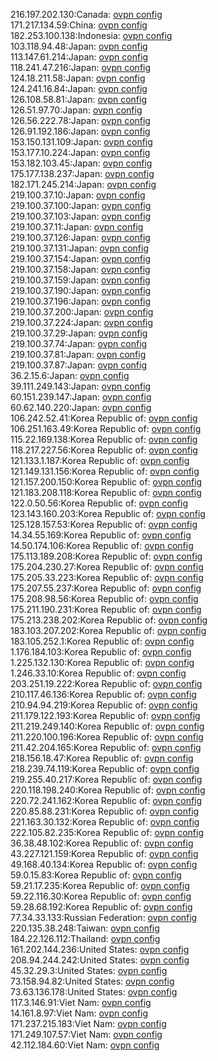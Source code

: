 216.197.202.130:Canada: [ovpn config](vpn/216_197_202_130.ovpn)  
171.217.134.59:China: [ovpn config](vpn/171_217_134_59.ovpn)  
182.253.100.138:Indonesia: [ovpn config](vpn/182_253_100_138.ovpn)  
103.118.94.48:Japan: [ovpn config](vpn/103_118_94_48.ovpn)  
113.147.61.214:Japan: [ovpn config](vpn/113_147_61_214.ovpn)  
118.241.47.216:Japan: [ovpn config](vpn/118_241_47_216.ovpn)  
124.18.211.58:Japan: [ovpn config](vpn/124_18_211_58.ovpn)  
124.241.16.84:Japan: [ovpn config](vpn/124_241_16_84.ovpn)  
126.108.58.81:Japan: [ovpn config](vpn/126_108_58_81.ovpn)  
126.51.97.70:Japan: [ovpn config](vpn/126_51_97_70.ovpn)  
126.56.222.78:Japan: [ovpn config](vpn/126_56_222_78.ovpn)  
126.91.192.186:Japan: [ovpn config](vpn/126_91_192_186.ovpn)  
153.150.131.109:Japan: [ovpn config](vpn/153_150_131_109.ovpn)  
153.177.10.224:Japan: [ovpn config](vpn/153_177_10_224.ovpn)  
153.182.103.45:Japan: [ovpn config](vpn/153_182_103_45.ovpn)  
175.177.138.237:Japan: [ovpn config](vpn/175_177_138_237.ovpn)  
182.171.245.214:Japan: [ovpn config](vpn/182_171_245_214.ovpn)  
219.100.37.10:Japan: [ovpn config](vpn/219_100_37_10.ovpn)  
219.100.37.100:Japan: [ovpn config](vpn/219_100_37_100.ovpn)  
219.100.37.103:Japan: [ovpn config](vpn/219_100_37_103.ovpn)  
219.100.37.11:Japan: [ovpn config](vpn/219_100_37_11.ovpn)  
219.100.37.126:Japan: [ovpn config](vpn/219_100_37_126.ovpn)  
219.100.37.131:Japan: [ovpn config](vpn/219_100_37_131.ovpn)  
219.100.37.154:Japan: [ovpn config](vpn/219_100_37_154.ovpn)  
219.100.37.158:Japan: [ovpn config](vpn/219_100_37_158.ovpn)  
219.100.37.159:Japan: [ovpn config](vpn/219_100_37_159.ovpn)  
219.100.37.190:Japan: [ovpn config](vpn/219_100_37_190.ovpn)  
219.100.37.196:Japan: [ovpn config](vpn/219_100_37_196.ovpn)  
219.100.37.200:Japan: [ovpn config](vpn/219_100_37_200.ovpn)  
219.100.37.224:Japan: [ovpn config](vpn/219_100_37_224.ovpn)  
219.100.37.29:Japan: [ovpn config](vpn/219_100_37_29.ovpn)  
219.100.37.74:Japan: [ovpn config](vpn/219_100_37_74.ovpn)  
219.100.37.81:Japan: [ovpn config](vpn/219_100_37_81.ovpn)  
219.100.37.87:Japan: [ovpn config](vpn/219_100_37_87.ovpn)  
36.2.15.6:Japan: [ovpn config](vpn/36_2_15_6.ovpn)  
39.111.249.143:Japan: [ovpn config](vpn/39_111_249_143.ovpn)  
60.151.239.147:Japan: [ovpn config](vpn/60_151_239_147.ovpn)  
60.62.140.220:Japan: [ovpn config](vpn/60_62_140_220.ovpn)  
106.242.52.41:Korea Republic of: [ovpn config](vpn/106_242_52_41.ovpn)  
106.251.163.49:Korea Republic of: [ovpn config](vpn/106_251_163_49.ovpn)  
115.22.169.138:Korea Republic of: [ovpn config](vpn/115_22_169_138.ovpn)  
118.217.227.56:Korea Republic of: [ovpn config](vpn/118_217_227_56.ovpn)  
121.133.1.187:Korea Republic of: [ovpn config](vpn/121_133_1_187.ovpn)  
121.149.131.156:Korea Republic of: [ovpn config](vpn/121_149_131_156.ovpn)  
121.157.200.150:Korea Republic of: [ovpn config](vpn/121_157_200_150.ovpn)  
121.183.208.118:Korea Republic of: [ovpn config](vpn/121_183_208_118.ovpn)  
122.0.50.56:Korea Republic of: [ovpn config](vpn/122_0_50_56.ovpn)  
123.143.160.203:Korea Republic of: [ovpn config](vpn/123_143_160_203.ovpn)  
125.128.157.53:Korea Republic of: [ovpn config](vpn/125_128_157_53.ovpn)  
14.34.55.169:Korea Republic of: [ovpn config](vpn/14_34_55_169.ovpn)  
14.50.174.106:Korea Republic of: [ovpn config](vpn/14_50_174_106.ovpn)  
175.113.189.208:Korea Republic of: [ovpn config](vpn/175_113_189_208.ovpn)  
175.204.230.27:Korea Republic of: [ovpn config](vpn/175_204_230_27.ovpn)  
175.205.33.223:Korea Republic of: [ovpn config](vpn/175_205_33_223.ovpn)  
175.207.55.237:Korea Republic of: [ovpn config](vpn/175_207_55_237.ovpn)  
175.208.98.56:Korea Republic of: [ovpn config](vpn/175_208_98_56.ovpn)  
175.211.190.231:Korea Republic of: [ovpn config](vpn/175_211_190_231.ovpn)  
175.213.238.202:Korea Republic of: [ovpn config](vpn/175_213_238_202.ovpn)  
183.103.207.202:Korea Republic of: [ovpn config](vpn/183_103_207_202.ovpn)  
183.105.252.1:Korea Republic of: [ovpn config](vpn/183_105_252_1.ovpn)  
1.176.184.103:Korea Republic of: [ovpn config](vpn/1_176_184_103.ovpn)  
1.225.132.130:Korea Republic of: [ovpn config](vpn/1_225_132_130.ovpn)  
1.246.33.10:Korea Republic of: [ovpn config](vpn/1_246_33_10.ovpn)  
203.251.19.222:Korea Republic of: [ovpn config](vpn/203_251_19_222.ovpn)  
210.117.46.136:Korea Republic of: [ovpn config](vpn/210_117_46_136.ovpn)  
210.94.94.219:Korea Republic of: [ovpn config](vpn/210_94_94_219.ovpn)  
211.179.122.193:Korea Republic of: [ovpn config](vpn/211_179_122_193.ovpn)  
211.219.249.140:Korea Republic of: [ovpn config](vpn/211_219_249_140.ovpn)  
211.220.100.196:Korea Republic of: [ovpn config](vpn/211_220_100_196.ovpn)  
211.42.204.165:Korea Republic of: [ovpn config](vpn/211_42_204_165.ovpn)  
218.156.18.47:Korea Republic of: [ovpn config](vpn/218_156_18_47.ovpn)  
218.239.74.119:Korea Republic of: [ovpn config](vpn/218_239_74_119.ovpn)  
219.255.40.217:Korea Republic of: [ovpn config](vpn/219_255_40_217.ovpn)  
220.118.198.240:Korea Republic of: [ovpn config](vpn/220_118_198_240.ovpn)  
220.72.241.162:Korea Republic of: [ovpn config](vpn/220_72_241_162.ovpn)  
220.85.88.231:Korea Republic of: [ovpn config](vpn/220_85_88_231.ovpn)  
221.163.30.132:Korea Republic of: [ovpn config](vpn/221_163_30_132.ovpn)  
222.105.82.235:Korea Republic of: [ovpn config](vpn/222_105_82_235.ovpn)  
36.38.48.102:Korea Republic of: [ovpn config](vpn/36_38_48_102.ovpn)  
43.227.121.159:Korea Republic of: [ovpn config](vpn/43_227_121_159.ovpn)  
49.168.40.134:Korea Republic of: [ovpn config](vpn/49_168_40_134.ovpn)  
59.0.15.83:Korea Republic of: [ovpn config](vpn/59_0_15_83.ovpn)  
59.21.17.235:Korea Republic of: [ovpn config](vpn/59_21_17_235.ovpn)  
59.22.116.30:Korea Republic of: [ovpn config](vpn/59_22_116_30.ovpn)  
59.28.68.192:Korea Republic of: [ovpn config](vpn/59_28_68_192.ovpn)  
77.34.33.133:Russian Federation: [ovpn config](vpn/77_34_33_133.ovpn)  
220.135.38.248:Taiwan: [ovpn config](vpn/220_135_38_248.ovpn)  
184.22.126.112:Thailand: [ovpn config](vpn/184_22_126_112.ovpn)  
161.202.144.236:United States: [ovpn config](vpn/161_202_144_236.ovpn)  
208.94.244.242:United States: [ovpn config](vpn/208_94_244_242.ovpn)  
45.32.29.3:United States: [ovpn config](vpn/45_32_29_3.ovpn)  
73.158.94.82:United States: [ovpn config](vpn/73_158_94_82.ovpn)  
73.63.136.178:United States: [ovpn config](vpn/73_63_136_178.ovpn)  
117.3.146.91:Viet Nam: [ovpn config](vpn/117_3_146_91.ovpn)  
14.161.8.97:Viet Nam: [ovpn config](vpn/14_161_8_97.ovpn)  
171.237.215.183:Viet Nam: [ovpn config](vpn/171_237_215_183.ovpn)  
171.249.107.57:Viet Nam: [ovpn config](vpn/171_249_107_57.ovpn)  
42.112.184.60:Viet Nam: [ovpn config](vpn/42_112_184_60.ovpn)  
